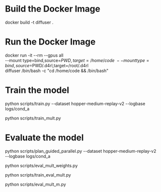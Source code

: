 # Build the Docker Image
docker build -t diffuser .

# Run the Docker Image
docker run -it --rm --gpus all \
    --mount type=bind,source=$PWD,target=/home/code \
    --mount type=bind,source=$PWD/.d4rl,target=/root/.d4rl \
    diffuser /bin/bash -c "cd /home/code && /bin/bash"

# Train the model
python scripts/train.py --dataset hopper-medium-replay-v2 --logbase logs/cond_a

python scripts/train_mult.py

# Evaluate the model
python scripts/plan_guided_parallel.py --dataset hopper-medium-replay-v2 --logbase logs/cond_a

python scripts/eval_mult_weights.py

python scripts/train_eval_mult.py

python scripts/eval_mult_m.py